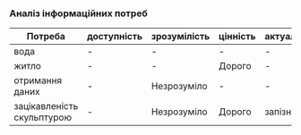 ### Аналіз інформаційних потреб
| Потреба                     | доступність | зрозумілість | цінність    | актуальність |
| -----------                 | ----------- | -----------  | ----------- | -----------  |
| вода                        | -           | -            | -           | -            |
| житло                       | -           | -            | Дорого      | -            |
| отримання даних             | -           | Незрозуміло  | -           | -            |
| зацікавленість скульптурою  | -           | Незрозуміло  | Дорого      | запізно      |
